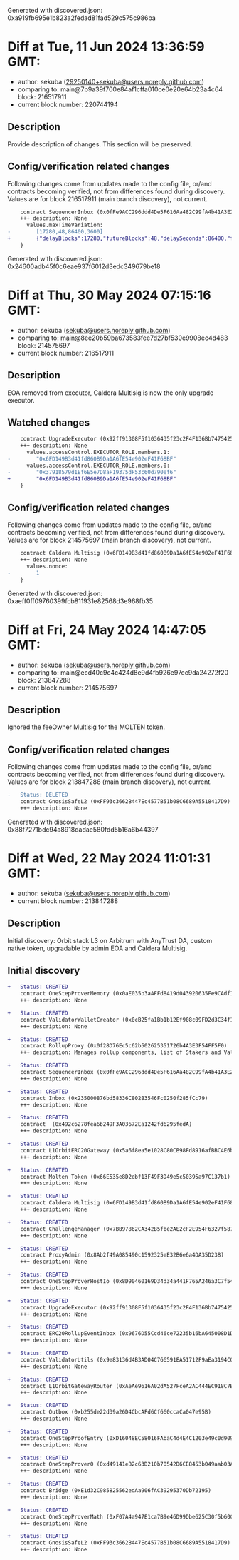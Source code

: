 Generated with discovered.json: 0xa919fb695e1b823a2fedad81fad529c575c986ba

# Diff at Tue, 11 Jun 2024 13:36:59 GMT:

- author: sekuba (<29250140+sekuba@users.noreply.github.com>)
- comparing to: main@7b9a39f700e84af1cffa010ce0e20e64b23a4c64 block: 216517911
- current block number: 220744194

## Description

Provide description of changes. This section will be preserved.

## Config/verification related changes

Following changes come from updates made to the config file,
or/and contracts becoming verified, not from differences found during
discovery. Values are for block 216517911 (main branch discovery), not current.

```diff
    contract SequencerInbox (0x0fFe9ACC296ddd4De5F616Aa482C99fA4b41A3E2) {
    +++ description: None
      values.maxTimeVariation:
-        [17280,48,86400,3600]
+        {"delayBlocks":17280,"futureBlocks":48,"delaySeconds":86400,"futureSeconds":3600}
    }
```

Generated with discovered.json: 0x24600adb45f0c6eae937f6012d3edc349679be18

# Diff at Thu, 30 May 2024 07:15:16 GMT:

- author: sekuba (<sekuba@users.noreply.github.com>)
- comparing to: main@8ee20b59ba673583fee7d27bf530e9908ec4d483 block: 214575697
- current block number: 216517911

## Description

EOA removed from executor, Caldera Multisig is now the only upgrade executor.

## Watched changes

```diff
    contract UpgradeExecutor (0x92ff91308F5f1036435f23c2F4F136Bb7475425d) {
    +++ description: None
      values.accessControl.EXECUTOR_ROLE.members.1:
-        "0x6FD149B3d41fd860B9Da1A6fE54e902eF41F68BF"
      values.accessControl.EXECUTOR_ROLE.members.0:
-        "0x37918579d1Ef6E5e7D8aF19375dF53c60d790ef6"
+        "0x6FD149B3d41fd860B9Da1A6fE54e902eF41F68BF"
    }
```

## Config/verification related changes

Following changes come from updates made to the config file,
or/and contracts becoming verified, not from differences found during
discovery. Values are for block 214575697 (main branch discovery), not current.

```diff
    contract Caldera Multisig (0x6FD149B3d41fd860B9Da1A6fE54e902eF41F68BF) {
    +++ description: None
      values.nonce:
-        1
    }
```

Generated with discovered.json: 0xaeff0ff09760399fcb811931e82568d3e968fb35

# Diff at Fri, 24 May 2024 14:47:05 GMT:

- author: sekuba (<sekuba@users.noreply.github.com>)
- comparing to: main@ecd40c9c4c424d8e9d4fb926e97ec9da24272f20 block: 213847288
- current block number: 214575697

## Description

Ignored the feeOwner Multisig for the MOLTEN token.

## Config/verification related changes

Following changes come from updates made to the config file,
or/and contracts becoming verified, not from differences found during
discovery. Values are for block 213847288 (main branch discovery), not current.

```diff
-   Status: DELETED
    contract GnosisSafeL2 (0xFF93c3662B447Ec4577B51b08C6689A5518417D9)
    +++ description: None
```

Generated with discovered.json: 0x88f7271bdc94a8918dadae580fdd5b16a6b44397

# Diff at Wed, 22 May 2024 11:01:31 GMT:

- author: sekuba (<sekuba@users.noreply.github.com>)
- current block number: 213847288

## Description

Initial discovery: Orbit stack L3 on Arbitrum with AnyTrust DA, custom native token, upgradable by admin EOA and Caldera Multisig.

## Initial discovery

```diff
+   Status: CREATED
    contract OneStepProverMemory (0x0aE035b3aAFFd8419d043920635Fe9CAdf179615)
    +++ description: None
```

```diff
+   Status: CREATED
    contract ValidatorWalletCreator (0x0cB25fa1Bb1b12Ef908c09FD2d3C34f16F455DB3)
    +++ description: None
```

```diff
+   Status: CREATED
    contract RollupProxy (0x0f28D76Ec5c62b502625351726b4A3E3F54FF5F0)
    +++ description: Manages rollup components, list of Stakers and Validators. Entry point for Validators creating new Rollup Nodes (state commits) and Challengers submitting fraud proofs.
```

```diff
+   Status: CREATED
    contract SequencerInbox (0x0fFe9ACC296ddd4De5F616Aa482C99fA4b41A3E2)
    +++ description: None
```

```diff
+   Status: CREATED
    contract Inbox (0x235000876bd58336C802B3546Fc0250f285fCc79)
    +++ description: None
```

```diff
+   Status: CREATED
    contract  (0x492c6278fea6b249F3A03672Ea1242fd6295fedA)
    +++ description: None
```

```diff
+   Status: CREATED
    contract L1OrbitERC20Gateway (0x5a6f8ea5e1028C80CB98Fd8916afBBC4E6b23D80)
    +++ description: None
```

```diff
+   Status: CREATED
    contract Molten Token (0x66E535e8D2ebf13F49F3D49e5c50395a97C137b1)
    +++ description: None
```

```diff
+   Status: CREATED
    contract Caldera Multisig (0x6FD149B3d41fd860B9Da1A6fE54e902eF41F68BF)
    +++ description: None
```

```diff
+   Status: CREATED
    contract ChallengeManager (0x7BB97862CA342B5fbe2AE2cF2E954F6327f587b1)
    +++ description: None
```

```diff
+   Status: CREATED
    contract ProxyAdmin (0x8Ab2f49A085490c1592325eE32B6e6a4DA35D238)
    +++ description: None
```

```diff
+   Status: CREATED
    contract OneStepProverHostIo (0x8D90460169D34d34a441F765A246a3C7f54C77C1)
    +++ description: None
```

```diff
+   Status: CREATED
    contract UpgradeExecutor (0x92ff91308F5f1036435f23c2F4F136Bb7475425d)
    +++ description: None
```

```diff
+   Status: CREATED
    contract ERC20RollupEventInbox (0x9676D55Ccd46ce72235b16bA645008D1D3350B14)
    +++ description: None
```

```diff
+   Status: CREATED
    contract ValidatorUtils (0x9e83136d4B3AD04C766591EA51712F9aEa3194C0)
    +++ description: None
```

```diff
+   Status: CREATED
    contract L1OrbitGatewayRouter (0xAeAe9616A02dA527FceA2AC444EC918C7BfB9CdF)
    +++ description: None
```

```diff
+   Status: CREATED
    contract Outbox (0xb255de22d39a26D4CbcAFd6Cf660ccaCa047e95B)
    +++ description: None
```

```diff
+   Status: CREATED
    contract OneStepProofEntry (0xD16048EC58016FAbaC4d4E4C1203e49c0d9090E4)
    +++ description: None
```

```diff
+   Status: CREATED
    contract OneStepProver0 (0xd49141eB2c63D210b70542D6CE8453b049aab03A)
    +++ description: None
```

```diff
+   Status: CREATED
    contract Bridge (0xE1d32C985825562edAa906fAC39295370Db72195)
    +++ description: None
```

```diff
+   Status: CREATED
    contract OneStepProverMath (0xF07A4a947E1ca7B9e46D99Dbe625C30f5b60C706)
    +++ description: None
```

```diff
+   Status: CREATED
    contract GnosisSafeL2 (0xFF93c3662B447Ec4577B51b08C6689A5518417D9)
    +++ description: None
```
